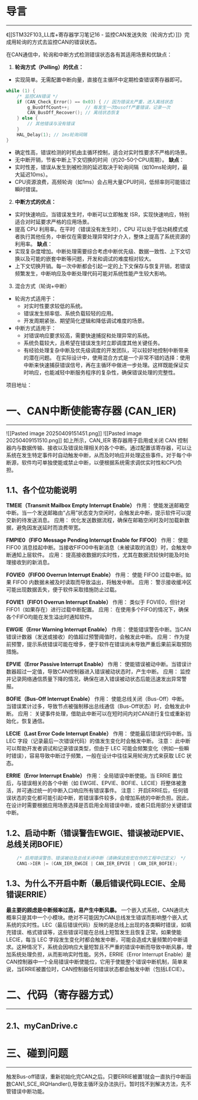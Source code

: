 # 导言
---
《[[STM32F103_LL库+寄存器学习笔记16 - 监控CAN发送失败（轮询方式）]]》完成用轮询的方式去监控CAN的错误状态。

在CAN通信中，轮询和中断方式检测错误状态各有其适用场景和优缺点：
1. **轮询方式（Polling）的优点：**
- 实现简单。无需配置中断向量，直接在主循环中定期检查错误寄存器即可。
```c
while (1) {
    /* 监控CAN错误 */
    if (CAN_Check_Error() == 0x03) { // 因为错误太严重，进入离线状态
        g_BusOffCount++;      // 每发生一次busoff严重错误，记录一次
        CAN_BusOff_Recover(); // 离线状态恢复
    } else {
        // 其他错误与没有错误
    }
    HAL_Delay(1); // 1ms轮询间隔
}
```
- 确定性高，错误检测的时机由主循环控制，适合对实时性要求不严格的场景。
- 无中断开销，节省中断上下文切换的时间（约20-50个CPU周期）。
**缺点**：
- 实时性差，错误从发生到被检测的延迟取决于轮询间隔（如10ms轮询时，最大延迟10ms）。
- CPU资源浪费，高频轮询（如1ms）会占用大量CPU时间，低频率则可能错过瞬时错误。

2. **中断方式的优点：**
- 实时快速响应。当错误发生时，中断可以立即触发 ISR，实现快速响应，特别适合对时延要求严格的应用场景。
- 提高 CPU 利用率。在平时（错误没有发生时），CPU 可以处于低功耗模式或者执行其他任务，中断仅在需要处理异常时才介入，整体上提高了系统资源的利用率。
**缺点**：
- 实现复杂度增加。中断处理需要综合考虑中断优先级、数据一致性、上下文切换以及可能的嵌套中断等问题，开发和调试的难度相对较大。
- 上下文切换开销。每一次中断都会引起一定的上下文保存与恢复开销，若错误频繁发生，中断响应及中断处理代码可能对系统性能产生较大影响。

3. 混合方式（轮询+中断）
- 轮询方式适用于：
	- 对实时性要求较低的系统。
	- 错误发生频率低、系统负载较轻的应用。
	- 开发周期紧张、期望简化逻辑和降低调试难度的场景。
- 中断方式适用于：
	- 对错误响应要求较高，需要快速捕捉和处理异常的系统。
	- 系统负载较大，且希望在错误发生时立即调度其他关键任务。
	- 有经验处理复杂中断及优先级调度的开发团队，可以较好地控制中断带来的潜在问题。
在实际设计中，使用混合方式是一个非常不错的选择：使用中断来快速捕获错误信号，再在主循环中做进一步处理。这样既能保证实时响应，也能减轻中断服务程序的复杂性，确保错误处理的完整性。




项目地址：

# 一、CAN中断使能寄存器 (CAN_IER)
---
![[Pasted image 20250409151451.png]]
![[Pasted image 20250409151510.png]]
如上所示，CAN_IER 寄存器用于启用或关闭 CAN 控制器内与数据传输、接收以及错误处理相关的各个中断。通过配置该寄存器，可以让系统在发生特定事件时自动触发中断，从而及时响应并处理这些事件。对于每个中断源，软件均可单独使能或禁止中断，以便根据系统需求调优实时性和CPU负担。

## 1.1、各个位功能说明
**TMEIE（Transmit Mailbox Empty Interrupt Enable）**
作用： 使能发送邮箱空中断。当一个发送邮箱由“占用”状态变为空闲时，会触发此中断，提示软件可以提交新的待发送消息。
应用： 优化发送数据流程，确保在邮箱空闲时及时加载新数据，避免因发送延时而浪费带宽。

**FMPIE0（FIFO Message Pending Interrupt Enable for FIFO0）**
作用： 使能 FIFO0 消息挂起中断。当接收FIFO0中有新消息（未被读取的消息）时，会触发中断通知上层软件。
应用： 提高接收数据的实时性，尤其在数据流较快时能及时处理接收到的新消息。

**FOVIE0（FIFO0 Overrun Interrupt Enable）**
作用： 使能 FIFO0 过载中断。如果 FIFO0 内数据未被及时读取而导致溢出，将触发中断。
应用： 警示接收缓冲区可能出现数据丢失，便于软件采取措施防止过载。

**FOVIE1（FIFO1 Overrun Interrupt Enable）**
作用： 类似于 FOVIE0，但针对 FIFO1（如果存在）进行过载中断配置。
应用： 在使用多个FIFO的情况下，确保各个FIFO均能在发生溢出时通知软件。

**EWGIE（Error Warning Interrupt Enable）**
作用： 使能错误警告中断。当CAN错误计数器（发送或接收）的值超过预警阈值时，会触发此中断。
应用： 作为提前预警，提示系统错误可能在增多，便于软件在错误尚未导致严重后果前采取预防措施。

**EPVIE（Error Passive Interrupt Enable）**
作用： 使能错误被动中断。当错误计数器超过一定值，导致CAN控制器进入错误被动状态时，产生中断。
应用： 监控并记录网络通信质量下降的情况，确保在进入错误被动状态后能迅速发出异常警报。

**BOFIE（Bus-Off Interrupt Enable）**
作用： 使能总线关闭（Bus-Off）中断。当错误累计过多，导致节点被强制移出总线通信（Bus-Off状态）时，会触发此中断。
应用： 关键事件处理，借助此中断可以在短时间内对CAN进行复位或重新初始化，恢复通信。

**LECIE（Last Error Code Interrupt Enable）**
作用： 使能最后错误代码中断。当 LEC 字段（记录最后一次错误代码）的值发生变化时会触发中断。
注意： 此中断可以帮助开发者调试和记录错误类型，但由于 LEC 可能会频繁变化（例如一些瞬时错误），容易导致中断过于频繁，一般在设计中往往采用轮询方式来获取 LEC 状态。

**ERRIE（Error Interrupt Enable）**
作用： 全局错误中断使能。当 ERRIE 置位后，与错误相关的各个中断（如 EWGIE、EPVIE、BOFIE、LECIE）将整体被激活，并可通过统一的中断入口响应所有错误事件。
注意： 开启ERRIE后，任何错误状态的变化都可能引起中断，若错误事件较多，会增加系统的中断负担。因此，在设计时需要根据应用场景选择是否启用全局错误中断，或者只启用部分关键错误中断。

## 1.2、启动中断（错误警告EWGIE、错误被动EPVIE、总线关闭BOFIE）
```c
    /* 启用错误警告、错误被动及总线关闭中断（请确保这些宏在你的工程中已定义） */
    CAN1->IER |= (CAN_IER_EWGIE | CAN_IER_EPVIE | CAN_IER_BOFIE);
```

## 1.3、为什么不开启中断（最后错误代码LECIE、全局错误ERRIE）
**最主要的顾虑是中断频率过高，易产生中断风暴。** 一个嵌入式系统，CAN通讯大概率只是其中一个小模块。绝对不可能因为CAN总线发生错误而影响整个嵌入式系统的实时性。LEC（最后错误代码）反映的是总线上出现的各类瞬时错误，如填充错误、格式错误等，这些错误可能在总线上短暂发生且恢复正常。如果使能 LECIE，每当 LEC 字段发生变化时都会触发中断，可能会造成大量频繁的中断请求。这种情况下，系统会因响应大量短暂且不严重的错误中断而导致中断风暴，增加系统处理负担，从而影响实时性能。另外，ERRIE（Error Interrupt Enable）是CAN控制器中一个全局错误中断使能位，它用于使能整个错误中断机制，简单来说，当ERRIE被置位时，CAN控制器任何错误状态都会触发中断（包括LECIE）。

# 二、代码（寄存器方式）
---
## 2.1、myCanDrive.c

# 三、碰到问题
---
触发Bus-off错误，重新初始化完CAN之后。只要ERRIE被置1就会一直执行中断函数CAN1_SCE_IRQHandler(),导致主循环没办法执行。暂时找不到解决方法，先不管错误中断功能。





